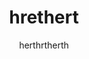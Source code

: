 ---
layout: post
title: hrethert
link: htrehrth
author: herthrtherth
published_date: etrhertherther
description: etherthert
language: ethrertherth
categories: 
   - etrherth
tags: 
   ertherht
permalink: /:categories/:year/:month/:day/:title/
---